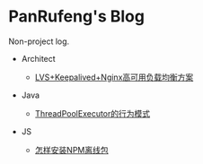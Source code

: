 PanRufeng's Blog
======
Non-project log.


* Architect
    * [LVS+Keepalived+Nginx高可用负载均衡方案](Architect/LVS+Keepalived+Nginx高可用负载均衡方案.md)

* Java
    * [ThreadPoolExecutor的行为模式](Java/ThreadPoolExecutor的行为模式.md)

* JS
    * [怎样安装NPM离线包](JS/怎样安装NPM离线包.md)